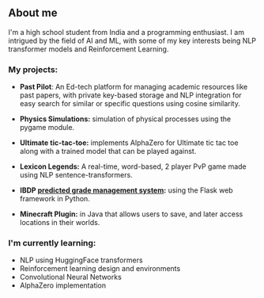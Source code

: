 ## About me 

I'm a high school student from India and a programming enthusiast. I am intrigued by the field of AI and ML, with some of my key interests being NLP transformer models and Reinforcement Learning.

### My projects:

  - **Past Pilot**: An Ed-tech platform for managing academic resources like past papers, with private key-based storage and NLP integration for easy search for similar or specific questions using cosine similarity.
  
  - **Physics Simulations:** simulation of physical processes using the pygame module.
  
  - **Ultimate tic-tac-toe:** implements AlphaZero for Ultimate tic tac toe along with a trained model that can be played against. 
  
  - **Lexicon Legends:** A real-time, word-based, 2 player PvP game made using NLP sentence-transformers.
   
  - **IBDP [predicted grade management system](https://predictedgradetest.pythonanywhere.com):** using the Flask web framework in Python.
  
  - **Minecraft Plugin:** in Java that allows users to save, and later access locations in their worlds.

### I'm currently learning:
  - NLP using HuggingFace transformers
  - Reinforcement learning design and environments
  - Convolutional Neural Networks
  - AlphaZero implementation
